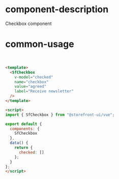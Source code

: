 # component-description
Checkbox component

# common-usage
<br>
<SfDocsCheckbox label="Receive newsletter" value="agreed" />

```html
<template>
  <SfCheckbox
    v-model="checked"
    name="checkbox"
    value="agreed"
    label="Receive newsletter"
  />
</template>

<script>
import { SfCheckbox } from "@storefront-ui/vue";

export default {
  components: {
    SfCheckbox
  },
  data() {
    return {
      checked: []
    };
  }
};
</script>
```
